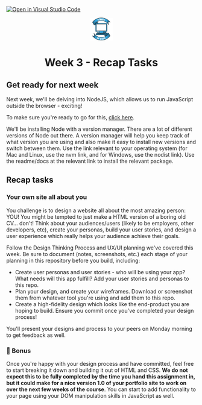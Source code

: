 [![Open in Visual Studio Code](https://classroom.github.com/assets/open-in-vscode-c66648af7eb3fe8bc4f294546bfd86ef473780cde1dea487d3c4ff354943c9ae.svg)](https://classroom.github.com/online_ide?assignment_repo_id=7852699&assignment_repo_type=AssignmentRepo)
<div align="center">
    <img alt="School of Code" src="./images/soc-logo.png" width="60" />
</div>
<h1 align="center">
  Week 3 - Recap Tasks
</h1>

## Get ready for next week

Next week, we'll be delving into NodeJS, which allows us to run JavaScript outside the browser - exciting!

To make sure you're ready to go for this, [click here](https://npm.github.io/installation-setup-docs/installing/using-a-node-version-manager.html).

We'll be installing Node with a version manager. There are a lot of different versions of Node out there. A version manager will help you keep track of what version you are using and also make it easy to install new versions and switch between them. Use the link relevant to your operating system (for Mac and Linux, use the nvm link, and for Windows, use the nodist link). Use the readme/docs at the relevant link to install the relevant package.

## Recap tasks

### Your own site all about you

You challenge is to design a website all about the most amazing person: YOU! You might be tempted to just make a HTML version of a boring old CV... don't! Think about your audiences/users (likely to be employers, other developers, etc), create your personas, build your user stories, and design a user experience which really helps your audience achieve their goals.

Follow the Design Thinking Process and UX/UI planning we've covered this week. Be sure to document (notes, screenshots, etc.) each stage of your planning in this repository before you build, including:

- Create user personas and user stories - who will be using your app? What needs will this app fulfill? Add your user stories and personas to this repo.
- Plan your design, and create your wireframes. Download or screenshot them from whatever tool you're using and add them to this repo.
- Create a high-fidelity design which looks like the end-product you are hoping to build. Ensure you commit once you've completed your design process!

You'll present your designs and process to your peers on Monday morning to get feedback as well.

### 🌟 Bonus

Once you're happy with your design process and have committed, feel free to start breaking it down and building it out of HTML and CSS. **We do not expect this to be fully completed by the time you hand this assignment in, but it could make for a nice version 1.0 of your portfolio site to work on over the next few weeks of the course**. You can start to add functionality to your page using your DOM manipulation skills in JavaScript as well.
